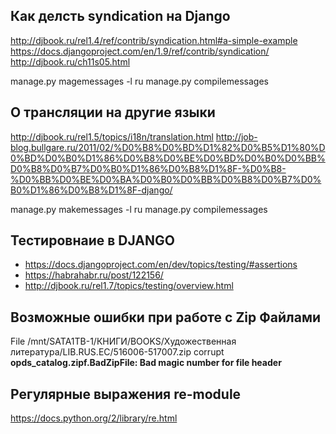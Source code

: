 ## Как делсть syndication на Django
http://djbook.ru/rel1.4/ref/contrib/syndication.html#a-simple-example
https://docs.djangoproject.com/en/1.9/ref/contrib/syndication/
http://djbook.ru/ch11s05.html

manage.py magemessages -l ru
manage.py compilemessages

## О трансляции на другие языки
http://djbook.ru/rel1.5/topics/i18n/translation.html
http://job-blog.bullgare.ru/2011/02/%D0%B8%D0%BD%D1%82%D0%B5%D1%80%D0%BD%D0%B0%D1%86%D0%B8%D0%BE%D0%BD%D0%B0%D0%BB%D0%B8%D0%B7%D0%B0%D1%86%D0%B8%D1%8F-%D0%B8-%D0%BB%D0%BE%D0%BA%D0%B0%D0%BB%D0%B8%D0%B7%D0%B0%D1%86%D0%B8%D1%8F-django/

manage.py makemessages -l ru
manage.py compilemessages


## Тестировнаие в DJANGO
 - https://docs.djangoproject.com/en/dev/topics/testing/#assertions
 - https://habrahabr.ru/post/122156/
 - http://djbook.ru/rel1.7/topics/testing/overview.html

## Возможные ошибки при работе с Zip Файлами
File /mnt/SATA1TB-1/КНИГИ/BOOKS/Художественная литература/LIB.RUS.EC/516006-517007.zip corrupt
**opds_catalog.zipf.BadZipFile: Bad magic number for file header**


## Регулярные выражения re-module
https://docs.python.org/2/library/re.html

